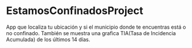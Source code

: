 # EstamosConfinadosProject

App que localiza tu ubicación y si el municipio donde te encuentras está o no confinado. También se muestra una grafica TIA(Tasa de Incidencia Acumulada) de los últimos 14 días.